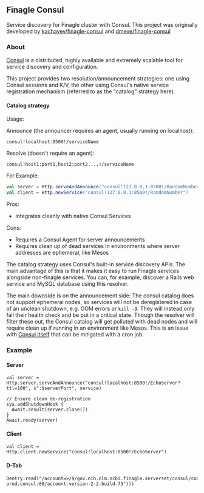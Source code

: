 ## Finagle Consul

Service discovery for Finagle cluster with Consul. This project was originally
developed by
[kachayev/finagle-consul](https://github.com/kachayev/finagle-consul) and [dmexe/finagle-consul](https://github.com/dmexe/finagle-consul)

### About
[Consul](https://www.consul.io/) is a distributed, highly available and
extremely scalable tool for service discovery and configuration.

This project provides two resolution/announcement strategies: one using
Consul sessions and K/V, the other using Consul's native service registration
mechanism (referred to as the "catalog" strategy here).

#### Catalog strategy

Usage:

Announce (the announcer requires an agent, usually running on localhost):

```
consul!localhost:8500!/serviceName
```

Resolve (doesn't require an agent):

```
consul!host1:port1,host2:port2,...!/serviceName
```

For Example:

```scala
val server = Http.serveAndAnnounce("consul!127.0.0.1:8500!/RandomNumber")
val client = Http.newService("consul!127.0.0.1:8500!/RandomNumber")
```

Pros:
* Integrates cleanly with native Consul Services

Cons:
* Requires a Consul Agent for server announcements
* Requires clean up of dead services in environments where server addresses are
ephemeral, like Mesos

The catalog strategy uses Consul's built-in service discovery APIs. The main
advantage of this is that it makes it easy to run Finagle services alongside
non-finagle services. You can, for example, discover a Rails web service and
MySQL database using this resolver.

The main downside is on the announcement side: The consul catalog does not
support ephemeral nodes, so services will not be deregistered in case of an
unclean shutdown, e.g. OOM errors or `kill -9`. They will instead only fail
their health check and be put in a critical state. Though the resolver will
filter these out, the Consul catalog will get polluted with dead nodes and will
require clean up if running in an environment like Mesos.
This is an issue with [Consul itself](https://github.com/hashicorp/consul/issues/679)
that can be mitigated with a cron job.



### Example

#### Server

```
val server = Http.server.serveAndAnnounce("consul!localhost:8500!/EchoServer?ttl=100", s":$serverPort", service)

// Ensure clean de-registration 
sys.addShutdownHook {
  Await.result(server.close())
}
Await.ready(server)
```

#### Client

```
val client = Http.client.newService("consul!localhost:8500!/EchoServer")

```

#### D-Tab

```
Dentry.read("/account=>/$/gov.nih.nlm.ncbi.finagle.serverset/consul/consul.service.aws-prod.consul:80/account-version-2-2-build-73")))
```
